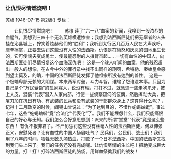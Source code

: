 ### 让仇恨尽情燃烧吧！
苏棣
1946-07-15
第2版()
专栏：

　　让仇恨尽情燃烧吧！
　　苏棣
    读了“六一八”血案的新闻，我嗅到一股浓烈的血腥气，我想到三四十个无名英雄横遭惨害；我想到法西斯匪徒们把无辜者的人头挂在沁县城上，狞笑着炫赫他们的“胜利”；我听到太行区几百万人民在大声疾呼，摩拳擦掌，正要去惩罚这些没有人性的法西斯。仇恨是在愤怒和厌恶的园地里生长的，它可使懦夫变成勇士，使最能忍耐的人攘臂奋起……一切有血性的中国人，向法西斯匪徒们尽情报复这个血海深仇吧！
    这是一个骇人听闻的血案。他的残忍超出一般人的想像，在古今中外的罪行录中找不出同样的刑罚，希特勒、秦始皇会感到望尘莫及，的确，中国的法西斯匪徒发挥了他祖宗所没有达到的兽性。
    这是一个极端卑鄙无赖的大阴谋。本来两军对垒，斗力斗智，谁输了怨谁没本事。只因为自己是个“万民蹙额”的孤家寡人，说没有理，打打不过，就派遣一些走狗爪牙，披上人皮，混装“代表”潜入人家内部，行使一些侦察窥伺的伎俩，然后挥动大兵，把屠刀加在抗日有功、有武装的民兵和没有武装的干部群众身上？这算得什么呢？，记得十二月政变的时候，阎锡山曾说过：“为了达到目的，不惜作蛇蝎蚰蜓”。事过七年，这些“蛇蝎蚰蜒”竟“合法化”‘代表化”了。我们不能埋怨什么，我们只能痛恨自己的好心与无知。我们怎么会好意思想到：派来的所谓“堂堂”“代表”竟是这么些东西！
    有仇不报非君子。不严厉惩罚这些没有丝毫人性的法西斯匪徒，何以伸张正义，安慰死者？让有血性的中国人扬眉吐气？
    民兵们，公民们、战士们！我们用了八年的时间，牺牲无数头颅热血，打败了一个日本法西斯。中国的法西斯又找到我们头上来了。我们的任务还没有完成呢。让仇恨尽情的生长吧！把他变成巨大的力量。打！打！打碎法西斯匪徒的脑袋，用鲜血祭奠我们的战友！
